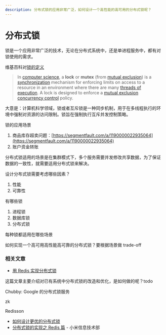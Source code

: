 ```yaml
---
description: 分布式锁的应用非常广泛，如何设计一个高性能的高可用的分布式锁呢？
---
```


# 分布式锁

锁是一个应用非常广泛的技术，无论在分布式系统中，还是单进程服务中，都有对锁使用的需求。

维基百科对[锁的定义](https://en.wikipedia.org/wiki/Lock_%28computer_science%29)

> In [computer science](https://en.wikipedia.org/wiki/Computer_science), a **lock** or **mutex** \(from [mutual exclusion](https://en.wikipedia.org/wiki/Mutual_exclusion)\) is a [synchronization](https://en.wikipedia.org/wiki/Synchronization_%28computer_science%29) mechanism for enforcing limits on access to a resource in an environment where there are many [threads of execution](https://en.wikipedia.org/wiki/Thread_%28computer_science%29). A lock is designed to enforce a [mutual exclusion](https://en.wikipedia.org/wiki/Mutual_exclusion) [concurrency control](https://en.wikipedia.org/wiki/Concurrency_control) policy.

大意是：计算机科学领域，锁或者互斥锁是一种同步机制，用于在多线程执行的环境中强制对资源的访问限制。锁旨在强制执行互斥并发控制策略。

锁的应用场景

1. 商品库存超卖问题：[https://segmentfault.com/a/1190000022935064](https://segmentfault.com/a/1190000022935064)
2. 账户资金转账

分布式锁适用的场景是在集群模式下，多个服务需要并发修改共享数据，为了保证数据的一致性，就需要适用分布式锁来解决。

设计分布式锁需要考虑哪些因素？

1. 性能
2. 可靠性

有哪些锁

1. 进程锁
2. 数据库锁
3. 分布式锁

每种锁都适用在哪些场景

如何实现一个高可用高性能高可靠的分布式锁？要根据场景做 trade-off



### 相关文章

* [用 Redis 实现分布式锁](https://carlosbecker.com/posts/distributed-locks-redis/)

这篇文章主要介绍对已有系统中分布式锁的改造和优化，是如何做的呢？todo

Chubby: Google 的分布式锁服务

zk

Redisson



* [如何设计更优的分布式锁](https://time.geekbang.org/column/article/125983)
* [分布式锁的实现之 Redis 篇](https://xiaomi-info.github.io/2019/12/17/redis-distributed-lock/) - 小米信息技术部



